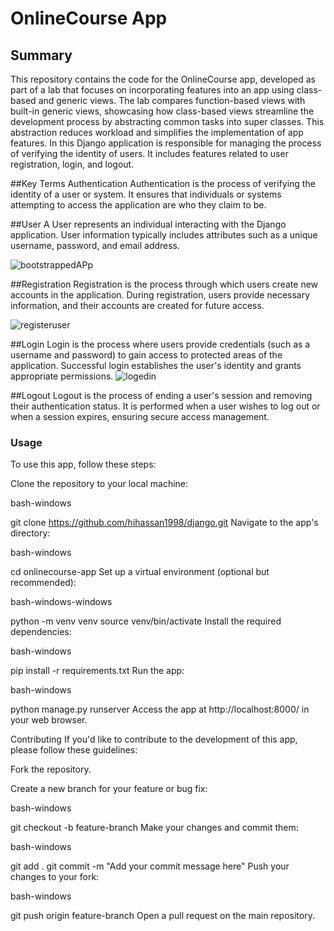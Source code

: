 # OnlineCourse App

## Summary

This repository contains the code for the OnlineCourse app, developed as part of a lab that focuses on incorporating features into an app using class-based and generic views. The lab compares function-based views with built-in generic views, showcasing how class-based views streamline the development process by abstracting common tasks into super classes. This abstraction reduces workload and simplifies the implementation of app features. In this Django application is responsible for managing the process of verifying the identity of users. It includes features related to user registration, login, and logout.

##Key Terms
Authentication
Authentication is the process of verifying the identity of a user or system. It ensures that individuals or systems attempting to access the application are who they claim to be.

##User
A User represents an individual interacting with the Django application. User information typically includes attributes such as a unique username, password, and email address.

![bootstrappedAPp](https://github.com/hihassan1998/django/assets/150392365/61e71d9b-9f0e-4ace-8727-33123ea087c0)


##Registration
Registration is the process through which users create new accounts in the application. During registration, users provide necessary information, and their accounts are created for future access.

![registeruser](https://github.com/hihassan1998/django/assets/150392365/ea55062e-8c78-4140-8f5e-0ea09f949a10)

##Login
Login is the process where users provide credentials (such as a username and password) to gain access to protected areas of the application. Successful login establishes the user's identity and grants appropriate permissions.
![logedin](https://github.com/hihassan1998/django/assets/150392365/a63aff86-8d53-4615-9f7c-e2a745ae97e2)

##Logout
Logout is the process of ending a user's session and removing their authentication status. It is performed when a user wishes to log out or when a session expires, ensuring secure access management.


### Usage
To use this app, follow these steps:

Clone the repository to your local machine:

 bash-windows
 
git clone https://github.com/hihassan1998/django.git
Navigate to the app's directory:

 bash-windows
 
cd onlinecourse-app
Set up a virtual environment (optional but recommended):

  bash-windows-windows
 
python -m venv venv
source venv/bin/activate
Install the required dependencies:

 bash-windows

pip install -r requirements.txt
Run the app:

 bash-windows
 
python manage.py runserver
Access the app at http://localhost:8000/ in your web browser.

Contributing
If you'd like to contribute to the development of this app, please follow these guidelines:

Fork the repository.

Create a new branch for your feature or bug fix:

 bash-windows
 
git checkout -b feature-branch
Make your changes and commit them:

 bash-windows
 
git add .
git commit -m "Add your commit message here"
Push your changes to your fork:

 bash-windows
 
git push origin feature-branch
Open a pull request on the main repository.
